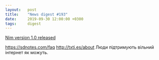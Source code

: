 ```yaml
---
layout:   post
title:    "News digest #193"
date:     2019-09-30 12:00:00 +0300
tags:     digest
---
```


[Nim version 1.0 released](https://nim-lang.org//blog/2019/09/23/version-100-released.html)

https://sdnotes.com/faq
http://txti.es/about
Люди підтримують вільний інтернет як можуть.

